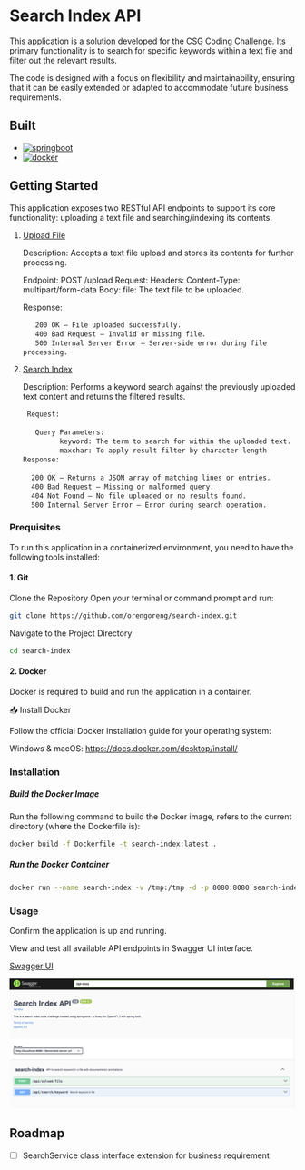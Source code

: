 # Search Index API
This application is a solution developed for the CSG Coding Challenge. Its primary functionality is to search for specific keywords within a text file and filter out the relevant results.

The code is designed with a focus on flexibility and maintainability, ensuring that it can be easily extended or adapted to accommodate future business requirements.

## Built
* [![springboot][springboot.js]][springboot-url]
* [![docker][docker.js]][docker-url]

## Getting Started
This application exposes two RESTful API endpoints to support its core functionality: uploading a text file and searching/indexing its contents.

1. [Upload File](http://localhost:8080/api/file/upload)
   
   Description: Accepts a text file upload and stores its contents for further processing.


      Endpoint: POST /upload
      Request:
          Headers:
          Content-Type: multipart/form-data
          Body:
              file: The text file to be uploaded.
      
      Response:

          200 OK – File uploaded successfully.
          400 Bad Request – Invalid or missing file.
          500 Internal Server Error – Server-side error during file processing.

2. [Search Index](http://localhost:8080/api/search)
   
   Description:  Performs a keyword search against the previously uploaded text content and returns the filtered results.

        Request:

          Query Parameters:
                keyword: The term to search for within the uploaded text.
                maxchar: To apply result filter by character length
       Response:

         200 OK – Returns a JSON array of matching lines or entries.
         400 Bad Request – Missing or malformed query.
         404 Not Found – No file uploaded or no results found.
         500 Internal Server Error – Error during search operation.

### Prequisites

To run this application in a containerized environment, you need to have the following tools installed:
#### 1. Git
Clone the Repository
Open your terminal or command prompt and run:

```sh
git clone https://github.com/orengoreng/search-index.git
```

Navigate to the Project Directory

```sh
cd search-index
```

#### 2. Docker
Docker is required to build and run the application in a container.
 

📥 Install Docker


Follow the official Docker installation guide for your operating system:

Windows & macOS:
     https://docs.docker.com/desktop/install/

### Installation
##### Build the Docker Image
Run the following command to build the Docker image, refers to the current directory (where the Dockerfile is):
      
```sh
docker build -f Dockerfile -t search-index:latest .
```

##### Run the Docker Container

```sh
docker run --name search-index -v /tmp:/tmp -d -p 8080:8080 search-index
```

### Usage

Confirm the application is up and running.

View and test all available API endpoints in Swagger UI interface.

[Swagger UI](http://localhost:8080/swagger-ui/index.html#)

[![Swagger UI][swagger-ui-screenshot]](http://localhost:8080/swagger-ui/index.html#)


<!-- ROADMAP -->
## Roadmap

- [ ] SearchService class interface extension for business requirement


<!-- MARKDOWN LINKS & IMAGES -->
[springboot.js]: https://img.shields.io/badge/Spring_Boot-6DB33F?style=for-the-badge&logo=spring-boot&logoColor=white
[springboot-url]: https://spring.io/projects/spring-boot/
[docker.js]: https://img.shields.io/badge/Docker-2CA5E0?style=for-the-badge&logo=docker&logoColor=white
[docker-url]: https://www.docker.com
[swagger-ui-screenshot]: images/swagger-ui-screenshot.png
